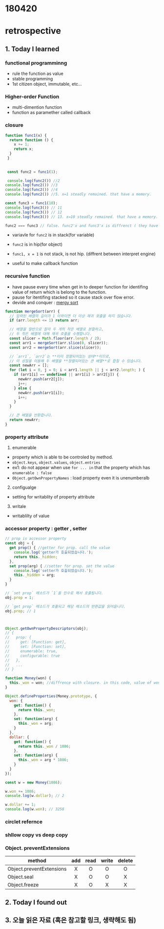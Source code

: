 # 180420
# retrospective

## 1. Today I learned

### functional programminng
- rule the function as value
- stable programming 
- 1st citizen object, immutable, etc...


### Higher-order Function
- multi-dimention function 
- function as paramether called callback


### closure

```js
function func1(x) {
  return function () {
    x += 1;
    return x;
  }
 }
 
 
 const func2 = func1(1);

 console.log(func2()) //2
console.log(func2()) //3
console.log(func2()) //4
console.log(func2()) //5. x=1 steadly remained. that have a memory.

const func3 = func1(10);
console.log(func3()) // 11
console.log(func3()) // 12
console.log(func3()) // 13. x=10 steadly remained. that have a memory.

func2 === func3 // false. func2'x and func3'x is diffrenct ( they have diffrent reference)

```

- variavle for `func2` is in stack(for variable)
- `func2` is in hip(for object)
- `func1, x = 1` is not stack, is not hip. (diffrent between interpret engine)

- useful to make callback function


### recursive function
- have pause every time when get in to deeper function for identifing value of return which is belong to the function.
- pause for itentifing stacked so it cause stack over flow error.
- devide and conquer : [mergy sort](http://zeddios.tistory.com/38)
```js
function mergeSort(arr) {
  // 입력된 배열의 길이가 1 이하이면 더 이상 재귀 호출을 하지 않습니다.
  if (arr.length <= 1) return arr;

  // 배열을 절반으로 잘라 두 개의 작은 배열로 분할하고,
  // 두 작은 배열에 대해 재귀 호출을 수행합니다.
  const slicer = Math.floor(arr.length / 2);
  const arr1 = mergeSort(arr.slice(0, slicer));
  const arr2 = mergeSort(arr.slice(slicer));

  // `arr1`, `arr2`는 **이미 정렬되어있는 상태**이므로,
  // 이 성질을 이용해 두 배열을 **정렬되어있는 큰 배열**로 합칠 수 있습니다.
  const newArr = [];
  for (let i = 0, j = 0; i < arr1.length || j < arr2.length; ) {
    if (arr1[i] == undefined || arr1[i] > arr2[j]) {
      newArr.push(arr2[j]);
      j++;
    } else {
      newArr.push(arr1[i]);
      i++;
    }
  }

  // 큰 배열을 반환합니다.
  return newArr;
}
```

### property attribute
1. enumerable
 - property which is able to be controled by method. 
 - `object.keys`, `object.values`, `object.entries`
 - ex1: do not appear when use `for ... in` that the property which has `enumerable : false`
 - `Object.getOwnPropertyNames` : load property even it is unenumberalb
2. configualge
- setting for writablity of property attribute
3. writale
- writablilty of value

### **accessor property** : getter , setter
```js
// prop is accessor property 
const obj = {
  get prop() { //getter for prop. call the value
    console.log('getter가 호출되었습니다.');
    return this._hidden;
  },
  set prop(arg) { //setter for prop. set the value
    console.log('setter가 호출되었습니다.');
    this._hidden = arg;
  }
}

// `set prop` 메소드가 `1`을 인수로 해서 호출됩니다.
obj.prop = 1;

// `get prop` 메소드가 호출되고 해당 메소드의 반환값을 읽어옵니다.
obj.prop; // 1



Object.getOwnPropertyDescriptors(obj);
// {
//   prop: {
//     get: [Function: get],
//     set: [Function: set],
//     enumerable: true,
//     configurable: true
//   },
//   ...
// }
```
```js
function Money(won) {
  this._won = won; //diffrence with closure. in this code, value of won is acceable directly.
}

Object.defineProperties(Money.prototype, {
  won: {
    get: function() {
      return this._won;
    },
    set: function(arg) {
      this._won = arg;
    }
  },
  dollar: {
    get: function() {
      return this._won / 1086;
    },
    set: function(arg) {
      this._won = arg * 1086;
    }
  }
});

const w = new Money(1086);

w.won += 1086;
console.log(w.dollar); // 2

w.dollar += 1;
console.log(w.won); // 3258
```


### circlet refernce

### shllow copy vs deep copy

### Object. preventExtensions
| method | add | read | write | delete |
|---|:---:|:---:|:---:|:---:|
| Object.preventExtensions | X | O | O | O |
| Object.seal | X | O | O | X |
| Object.freeze | X | O | X | X |
 



## 2. Today I found out




## 3. 오늘 읽은 자료 (혹은 참고할 링크, 생략해도 됨)
